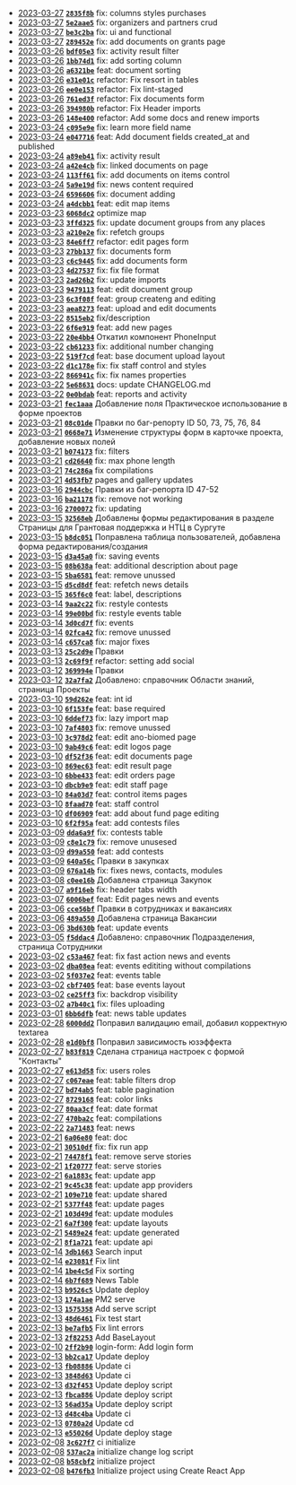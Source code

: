  - <ins>2023-03-27</ins> **[`2835f8b`](https://gitlab.dev.echo-company.ru/developers/echo-front-v3/-/commit/2835f8bff9c44111c6207a2f893c7475222f0107)** fix: columns styles purchases
 - <ins>2023-03-27</ins> **[`5e2aae5`](https://gitlab.dev.echo-company.ru/developers/echo-front-v3/-/commit/5e2aae51a5dbf40d34ecc3bdae2c52b708c6ab98)** fix: organizers and partners crud
 - <ins>2023-03-27</ins> **[`be3c2ba`](https://gitlab.dev.echo-company.ru/developers/echo-front-v3/-/commit/be3c2ba15dd92229dcbac0791197fc0c66ff136e)** fix: ui and functional
 - <ins>2023-03-27</ins> **[`289452e`](https://gitlab.dev.echo-company.ru/developers/echo-front-v3/-/commit/289452e9f6f279800ccd09c800e43eee04178212)** fix: add documents on grants page
 - <ins>2023-03-26</ins> **[`bdf05e3`](https://gitlab.dev.echo-company.ru/developers/echo-front-v3/-/commit/bdf05e3cdbb7c8895f482b784a7acbfd8f7e308f)** fix: activity result filter
 - <ins>2023-03-26</ins> **[`1bb74d1`](https://gitlab.dev.echo-company.ru/developers/echo-front-v3/-/commit/1bb74d1b87a0c26ecc9d5e4137579f7a453812de)** fix: add sorting column
 - <ins>2023-03-26</ins> **[`a6321be`](https://gitlab.dev.echo-company.ru/developers/echo-front-v3/-/commit/a6321bede42405c9a58f5d594b24caa6f528db28)** feat: document sorting
 - <ins>2023-03-26</ins> **[`e31e01c`](https://gitlab.dev.echo-company.ru/developers/echo-front-v3/-/commit/e31e01c28f87dbdb4d2e56cbb5c3cd452917731a)** refactor: Fix resort in tables
 - <ins>2023-03-26</ins> **[`ee0e153`](https://gitlab.dev.echo-company.ru/developers/echo-front-v3/-/commit/ee0e15366a86f9410f7bdcc14e2b7db7d5cda8e0)** refactor: Fix lint-staged
 - <ins>2023-03-26</ins> **[`761ed3f`](https://gitlab.dev.echo-company.ru/developers/echo-front-v3/-/commit/761ed3f28af1acc0fe8c93e97f16874c51de095a)** refactor: Fix documents form
 - <ins>2023-03-26</ins> **[`394980b`](https://gitlab.dev.echo-company.ru/developers/echo-front-v3/-/commit/394980b33e6309785f230fbf48aea55c4132d4af)** refactor: Fix Header imports
 - <ins>2023-03-26</ins> **[`148e400`](https://gitlab.dev.echo-company.ru/developers/echo-front-v3/-/commit/148e4009a4c6a5a59cfb56e6fe7de8e525fa551b)** refactor: Add some docs and renew imports
 - <ins>2023-03-24</ins> **[`c095e9e`](https://gitlab.dev.echo-company.ru/developers/echo-front-v3/-/commit/c095e9e17914188c9b0be867e2deea05e8d63144)** fix: learn more field name
 - <ins>2023-03-24</ins> **[`e047716`](https://gitlab.dev.echo-company.ru/developers/echo-front-v3/-/commit/e047716ec9a3cf7d70f76ee2710bc4a11fcc4cd6)** feat: Add document fields created_at and published
 - <ins>2023-03-24</ins> **[`a89eb41`](https://gitlab.dev.echo-company.ru/developers/echo-front-v3/-/commit/a89eb41fd8866424190dad4ef0da51a08bf9163f)** fix: activity result
 - <ins>2023-03-24</ins> **[`a42e4cb`](https://gitlab.dev.echo-company.ru/developers/echo-front-v3/-/commit/a42e4cb2e2cf6d3ea2f178e4a60e6cdf49444385)** fix: linked documents on page
 - <ins>2023-03-24</ins> **[`113ff61`](https://gitlab.dev.echo-company.ru/developers/echo-front-v3/-/commit/113ff61a6da73546251a64395947dd848f424192)** fix: add documents on items control
 - <ins>2023-03-24</ins> **[`5a9e19d`](https://gitlab.dev.echo-company.ru/developers/echo-front-v3/-/commit/5a9e19de300b121a7b6181bd437abc2a75cdcf8c)** fix: news content required
 - <ins>2023-03-24</ins> **[`6596606`](https://gitlab.dev.echo-company.ru/developers/echo-front-v3/-/commit/659660635e2fffae8fc2ff3f14cd0cf1799cbeb8)** fix: document adding
 - <ins>2023-03-24</ins> **[`a4dcbb1`](https://gitlab.dev.echo-company.ru/developers/echo-front-v3/-/commit/a4dcbb17e5ede3d72429758bdabf2a6e82baf3dd)** feat: edit map items
 - <ins>2023-03-23</ins> **[`6068dc2`](https://gitlab.dev.echo-company.ru/developers/echo-front-v3/-/commit/6068dc2348862b4c122fcf2a9928ae016c382be9)** optimize map
 - <ins>2023-03-23</ins> **[`3ffd325`](https://gitlab.dev.echo-company.ru/developers/echo-front-v3/-/commit/3ffd325b133a12f109cfb499558e8c600143028a)** fix: update document groups from any places
 - <ins>2023-03-23</ins> **[`a210e2e`](https://gitlab.dev.echo-company.ru/developers/echo-front-v3/-/commit/a210e2e47a999910aacb0fde551b119f002460b0)** fix: refetch groups
 - <ins>2023-03-23</ins> **[`84e6ff7`](https://gitlab.dev.echo-company.ru/developers/echo-front-v3/-/commit/84e6ff7fb6dfda371ee0139f4013c631c7d19dac)** refactor: edit pages form
 - <ins>2023-03-23</ins> **[`27bb137`](https://gitlab.dev.echo-company.ru/developers/echo-front-v3/-/commit/27bb1373c6e6339e9622db6a4df87d94a6ee36e1)** fix: documents form
 - <ins>2023-03-23</ins> **[`c6c9445`](https://gitlab.dev.echo-company.ru/developers/echo-front-v3/-/commit/c6c9445ff9422b19963125e5ed6eefca2e1e3af8)** fix: add documents form
 - <ins>2023-03-23</ins> **[`4d27537`](https://gitlab.dev.echo-company.ru/developers/echo-front-v3/-/commit/4d27537a1d231120b642d0bdbc3d783e8d436970)** fix: fix file format
 - <ins>2023-03-23</ins> **[`2ad26b2`](https://gitlab.dev.echo-company.ru/developers/echo-front-v3/-/commit/2ad26b2495fbd8678017905a359ce7321d99763b)** fix: update imports
 - <ins>2023-03-23</ins> **[`9479113`](https://gitlab.dev.echo-company.ru/developers/echo-front-v3/-/commit/94791136b7a571e472e00b4373d66067e731467c)** feat: edit document group
 - <ins>2023-03-23</ins> **[`6c3f08f`](https://gitlab.dev.echo-company.ru/developers/echo-front-v3/-/commit/6c3f08f56695e93764366d42fc353fc6cd17a548)** feat: group createng and editing
 - <ins>2023-03-23</ins> **[`aea8273`](https://gitlab.dev.echo-company.ru/developers/echo-front-v3/-/commit/aea8273452cef8d7cbf25f8fd96e340d3396c3cd)** feat: upload and edit documents
 - <ins>2023-03-22</ins> **[`8515eb2`](https://gitlab.dev.echo-company.ru/developers/echo-front-v3/-/commit/8515eb26be3fad0c87862bd09a2448d62a9a9ec5)** fix/description
 - <ins>2023-03-22</ins> **[`6f6e919`](https://gitlab.dev.echo-company.ru/developers/echo-front-v3/-/commit/6f6e9190303db4717708c9443a9f2214a0cdf24d)** feat: add new pages
 - <ins>2023-03-22</ins> **[`20e4bb4`](https://gitlab.dev.echo-company.ru/developers/echo-front-v3/-/commit/20e4bb454bb5d95a29b963a1620c7a2e7cad45ae)** Откатил компонент PhoneInput
 - <ins>2023-03-22</ins> **[`cb61233`](https://gitlab.dev.echo-company.ru/developers/echo-front-v3/-/commit/cb6123341f129d2feb513aa139a9c6520a891a2e)** fix: additional number changing
 - <ins>2023-03-22</ins> **[`519f7cd`](https://gitlab.dev.echo-company.ru/developers/echo-front-v3/-/commit/519f7cdf78b0bfb3b5ed9dfd150fb45a22c307f6)** feat: base document upload layout
 - <ins>2023-03-22</ins> **[`d1c178e`](https://gitlab.dev.echo-company.ru/developers/echo-front-v3/-/commit/d1c178eaf3d17291175f43a7c92b6c7a9e61b65c)** fix: fix staff control and styles
 - <ins>2023-03-22</ins> **[`866941c`](https://gitlab.dev.echo-company.ru/developers/echo-front-v3/-/commit/866941c0f694cbca36c7b685f3ec455b81391cb0)** fix: fix names properties
 - <ins>2023-03-22</ins> **[`5e68631`](https://gitlab.dev.echo-company.ru/developers/echo-front-v3/-/commit/5e68631ccdef7f4d2a3b37e77ad7c306e4789834)** docs: update CHANGELOG.md
 - <ins>2023-03-22</ins> **[`0e0bdab`](https://gitlab.dev.echo-company.ru/developers/echo-front-v3/-/commit/0e0bdab75a287e598383b0124c47397fdff1eb70)** feat: reports and activity
 - <ins>2023-03-21</ins> **[`fec1aaa`](https://gitlab.dev.echo-company.ru/developers/echo-front-v3/-/commit/fec1aaa0076f1e41182f017c0badeaa0afc2c85a)** Добавление поля Практическое использование в форме проектов
 - <ins>2023-03-21</ins> **[`08c01de`](https://gitlab.dev.echo-company.ru/developers/echo-front-v3/-/commit/08c01de4042df5317c91b5759127d8906494ff90)** Правки по баг-репорту ID 50, 73, 75, 76, 84
 - <ins>2023-03-21</ins> **[`0668e71`](https://gitlab.dev.echo-company.ru/developers/echo-front-v3/-/commit/0668e71b6a3bf6d5dc6168bbe58b03939057894e)** Изменение структуры форм в карточке проекта, добавление новых полей
 - <ins>2023-03-21</ins> **[`b074173`](https://gitlab.dev.echo-company.ru/developers/echo-front-v3/-/commit/b074173447406a85b971a2780ccfdeb03b1e146f)** fix: filters
 - <ins>2023-03-21</ins> **[`cd26640`](https://gitlab.dev.echo-company.ru/developers/echo-front-v3/-/commit/cd26640b5c0707ac50eee6c2cf659298ec8e37ea)** fix: max phone length
 - <ins>2023-03-21</ins> **[`74c286a`](https://gitlab.dev.echo-company.ru/developers/echo-front-v3/-/commit/74c286a2fdd643ed05d4c2342311f5b430903d62)** fix compilations
 - <ins>2023-03-21</ins> **[`4d53fb7`](https://gitlab.dev.echo-company.ru/developers/echo-front-v3/-/commit/4d53fb74516d1f944508afb753fce0264357ad39)** pages and gallery updates
 - <ins>2023-03-16</ins> **[`2944cbc`](https://gitlab.dev.echo-company.ru/developers/echo-front-v3/-/commit/2944cbc44a8b066ea57db62e189c9ea4e18ee1f3)** Правки из баг-репорта ID 47-52
 - <ins>2023-03-16</ins> **[`ba21178`](https://gitlab.dev.echo-company.ru/developers/echo-front-v3/-/commit/ba21178550ac8107bc380118b1d479df34ca7d64)** fix: remove not working
 - <ins>2023-03-16</ins> **[`2700072`](https://gitlab.dev.echo-company.ru/developers/echo-front-v3/-/commit/27000724edbc4e1232add47296ced4e9d013a3f8)** fix: updating
 - <ins>2023-03-15</ins> **[`32568eb`](https://gitlab.dev.echo-company.ru/developers/echo-front-v3/-/commit/32568eb9fe7dd41c5f93bff8c250acb53a8ef1f3)** Добавлены формы редактирования в разделе Страницы для Грантовая поддержка и НТЦ в Сургуте
 - <ins>2023-03-15</ins> **[`b8dc051`](https://gitlab.dev.echo-company.ru/developers/echo-front-v3/-/commit/b8dc051c1d97c96b580e96128fdf062723e5b418)** Поправлена таблица пользователей, добавлена форма редактирования/создания
 - <ins>2023-03-15</ins> **[`d3a45a0`](https://gitlab.dev.echo-company.ru/developers/echo-front-v3/-/commit/d3a45a03b0695c553645f25760e1fb1f7e2431ce)** fix: saving events
 - <ins>2023-03-15</ins> **[`08b638a`](https://gitlab.dev.echo-company.ru/developers/echo-front-v3/-/commit/08b638a8991c77ab53cc8639757e5ce3c10d923d)** feat: additional description about page
 - <ins>2023-03-15</ins> **[`5ba6581`](https://gitlab.dev.echo-company.ru/developers/echo-front-v3/-/commit/5ba65819f6ab034110fc18d36c4635c3b4c89fbb)** feat: remove unussed
 - <ins>2023-03-15</ins> **[`d5cd8df`](https://gitlab.dev.echo-company.ru/developers/echo-front-v3/-/commit/d5cd8df58bba78fb1dc0ead4a9aae4677440bac9)** feat: refetch news details
 - <ins>2023-03-15</ins> **[`365f6c0`](https://gitlab.dev.echo-company.ru/developers/echo-front-v3/-/commit/365f6c08ec8eed38c60227116027062c0940cfe1)** feat: label, descriptions
 - <ins>2023-03-14</ins> **[`9aa2c22`](https://gitlab.dev.echo-company.ru/developers/echo-front-v3/-/commit/9aa2c22a254a006933012a90780e77d62fd398bf)** fix: restyle contests
 - <ins>2023-03-14</ins> **[`99e00bd`](https://gitlab.dev.echo-company.ru/developers/echo-front-v3/-/commit/99e00bdf9ba53691a6c83ddfbd5edb0e95e60889)** fix: restyle events table
 - <ins>2023-03-14</ins> **[`3d0cd7f`](https://gitlab.dev.echo-company.ru/developers/echo-front-v3/-/commit/3d0cd7f16b81ed80750ca2cc95a6343be3c51ea4)** fix: events
 - <ins>2023-03-14</ins> **[`02fca42`](https://gitlab.dev.echo-company.ru/developers/echo-front-v3/-/commit/02fca4209bd6cc2b3483bcf63da88fb99339133a)** fix: remove unussed
 - <ins>2023-03-14</ins> **[`c657ca8`](https://gitlab.dev.echo-company.ru/developers/echo-front-v3/-/commit/c657ca8878e0197884c6455df4e0d3d05cdd6910)** fix: major fixes
 - <ins>2023-03-13</ins> **[`25c2d9e`](https://gitlab.dev.echo-company.ru/developers/echo-front-v3/-/commit/25c2d9e9af06dd0be30dae90cc466e168dbc0c81)** Правки
 - <ins>2023-03-13</ins> **[`2c69f9f`](https://gitlab.dev.echo-company.ru/developers/echo-front-v3/-/commit/2c69f9fd8226f3884c3187ae66781d1f63c12274)** refactor: setting add social
 - <ins>2023-03-12</ins> **[`369994e`](https://gitlab.dev.echo-company.ru/developers/echo-front-v3/-/commit/369994ea50894d21080304e3da3f9b0d11a3f358)** Правки
 - <ins>2023-03-12</ins> **[`32a7fa2`](https://gitlab.dev.echo-company.ru/developers/echo-front-v3/-/commit/32a7fa2fa64afd9b32a9f3e13bf506a34beb3828)** Добавлено: справочник Области знаний, страница Проекты
 - <ins>2023-03-10</ins> **[`59d262e`](https://gitlab.dev.echo-company.ru/developers/echo-front-v3/-/commit/59d262edd7de5d127416da53fd46843ab795e5d5)** feat: int id
 - <ins>2023-03-10</ins> **[`6f153fe`](https://gitlab.dev.echo-company.ru/developers/echo-front-v3/-/commit/6f153fe52a4babc81090a896be954d5dc931bd2e)** feat: base required
 - <ins>2023-03-10</ins> **[`6ddef73`](https://gitlab.dev.echo-company.ru/developers/echo-front-v3/-/commit/6ddef73ddac0f2e9160d465179beef60388ccf52)** fix: lazy import map
 - <ins>2023-03-10</ins> **[`7af4803`](https://gitlab.dev.echo-company.ru/developers/echo-front-v3/-/commit/7af4803703c1cfaf1d490326e03355e874838f72)** fix: remove unussed
 - <ins>2023-03-10</ins> **[`3c978d2`](https://gitlab.dev.echo-company.ru/developers/echo-front-v3/-/commit/3c978d2423cb22ee1f291514e59d1f9b498133c2)** feat: edit ano-biomed page
 - <ins>2023-03-10</ins> **[`9ab49c6`](https://gitlab.dev.echo-company.ru/developers/echo-front-v3/-/commit/9ab49c68a5ea92b60b3f2963693be1f90f514cdf)** feat: edit logos page
 - <ins>2023-03-10</ins> **[`df52f36`](https://gitlab.dev.echo-company.ru/developers/echo-front-v3/-/commit/df52f36c5c2cc7c88f977524659196ed3a983329)** feat: edit documents page
 - <ins>2023-03-10</ins> **[`869ec63`](https://gitlab.dev.echo-company.ru/developers/echo-front-v3/-/commit/869ec6374ba871596913f1b130eca63ebb2b47e7)** feat: edit result page
 - <ins>2023-03-10</ins> **[`6bbe433`](https://gitlab.dev.echo-company.ru/developers/echo-front-v3/-/commit/6bbe433225a2d2ec4b8f12f4bd9135bec0dbbc16)** feat: edit orders page
 - <ins>2023-03-10</ins> **[`dbcb9e9`](https://gitlab.dev.echo-company.ru/developers/echo-front-v3/-/commit/dbcb9e98b04833546b3d95357e472a85a58f553e)** feat: edit staff page
 - <ins>2023-03-10</ins> **[`84a03d7`](https://gitlab.dev.echo-company.ru/developers/echo-front-v3/-/commit/84a03d7306ea881d987463cba81f2da5f7b32ac3)** feat: control items pages
 - <ins>2023-03-10</ins> **[`8faad70`](https://gitlab.dev.echo-company.ru/developers/echo-front-v3/-/commit/8faad7072d3a052656756e3ec136fbf19e0856d0)** feat: staff control
 - <ins>2023-03-10</ins> **[`df06909`](https://gitlab.dev.echo-company.ru/developers/echo-front-v3/-/commit/df06909a8b86f077143c26b2cccff7f210798717)** feat: add about fund page editing
 - <ins>2023-03-10</ins> **[`6f2f95a`](https://gitlab.dev.echo-company.ru/developers/echo-front-v3/-/commit/6f2f95a24f1d9e57faacb002346438c7cfcc68d6)** feat: add contests files
 - <ins>2023-03-09</ins> **[`dda6a9f`](https://gitlab.dev.echo-company.ru/developers/echo-front-v3/-/commit/dda6a9f8fc58e90e215764581f7f4040af2fb0f7)** fix: contests table
 - <ins>2023-03-09</ins> **[`c8e1c79`](https://gitlab.dev.echo-company.ru/developers/echo-front-v3/-/commit/c8e1c7927474a3cd8c3aced1a61c75f48e2653c1)** fix: remove unusesed
 - <ins>2023-03-09</ins> **[`d99a550`](https://gitlab.dev.echo-company.ru/developers/echo-front-v3/-/commit/d99a550264b899b7322ce8f8ae2933e6e82bc200)** feat: add contests
 - <ins>2023-03-09</ins> **[`640a56c`](https://gitlab.dev.echo-company.ru/developers/echo-front-v3/-/commit/640a56cfef2821673d420d351b6c977a017d69e3)** Правки в закупках
 - <ins>2023-03-09</ins> **[`676a14b`](https://gitlab.dev.echo-company.ru/developers/echo-front-v3/-/commit/676a14bb3fd72b9b802e9b8540a831b0ee30d4d2)** fix: fixes news, contacts, modules
 - <ins>2023-03-08</ins> **[`c0ee16b`](https://gitlab.dev.echo-company.ru/developers/echo-front-v3/-/commit/c0ee16bc4c33103ef6e829fd8bcc21df4b2532e1)** Добавлена страница Закупок
 - <ins>2023-03-07</ins> **[`a9f16eb`](https://gitlab.dev.echo-company.ru/developers/echo-front-v3/-/commit/a9f16ebad5ef543226c94354c8cfe7f05c2140a0)** fix: header tabs width
 - <ins>2023-03-07</ins> **[`6006bef`](https://gitlab.dev.echo-company.ru/developers/echo-front-v3/-/commit/6006bef08836f3da80900bd796cacde93963e23e)** feat: Edit pages news and events
 - <ins>2023-03-06</ins> **[`cce56bf`](https://gitlab.dev.echo-company.ru/developers/echo-front-v3/-/commit/cce56bf569401245f06d6e8a5043f04ef0084b83)** Правки в сотрудниках и вакансиях
 - <ins>2023-03-06</ins> **[`489a550`](https://gitlab.dev.echo-company.ru/developers/echo-front-v3/-/commit/489a550feec7a674d74f707e0a53fa4a52adbadf)** Добавлена страница Вакансии
 - <ins>2023-03-06</ins> **[`3bd630b`](https://gitlab.dev.echo-company.ru/developers/echo-front-v3/-/commit/3bd630bf9ff75fed26e271436d01e1bd5d62f15e)** feat: update events
 - <ins>2023-03-05</ins> **[`f5ddac4`](https://gitlab.dev.echo-company.ru/developers/echo-front-v3/-/commit/f5ddac468854637c067eba5fd2b269ebdc782bc1)** Добавлено: справочник Подразделения, страница Сотрудники
 - <ins>2023-03-02</ins> **[`c53a467`](https://gitlab.dev.echo-company.ru/developers/echo-front-v3/-/commit/c53a467b42f52903c4a6daaff65f953e5620dcc8)** feat: fix fast action news and events
 - <ins>2023-03-02</ins> **[`dba08ea`](https://gitlab.dev.echo-company.ru/developers/echo-front-v3/-/commit/dba08eae59ff2f69184e9d065a468c88aa3933b0)** feat: events edititing without compilations
 - <ins>2023-03-02</ins> **[`5f037e2`](https://gitlab.dev.echo-company.ru/developers/echo-front-v3/-/commit/5f037e2d72030b114515b23ef499999bb1ec8fce)** feat: events table
 - <ins>2023-03-02</ins> **[`cbf7405`](https://gitlab.dev.echo-company.ru/developers/echo-front-v3/-/commit/cbf740524ec6c348d7cbe575f173d73d66d78877)** feat: base events layout
 - <ins>2023-03-02</ins> **[`ce25ff3`](https://gitlab.dev.echo-company.ru/developers/echo-front-v3/-/commit/ce25ff39458eb7e7324cdb76d398e397e09b6625)** fix: backdrop visibility
 - <ins>2023-03-02</ins> **[`a7b40c1`](https://gitlab.dev.echo-company.ru/developers/echo-front-v3/-/commit/a7b40c1b03cd436a8568b3df02e62dc181004654)** fix: files uploading
 - <ins>2023-03-01</ins> **[`6bb6dfb`](https://gitlab.dev.echo-company.ru/developers/echo-front-v3/-/commit/6bb6dfb67a7ebbc8c32cd1ea7811362a8b6285a5)** feat: news table updates
 - <ins>2023-02-28</ins> **[`6000dd2`](https://gitlab.dev.echo-company.ru/developers/echo-front-v3/-/commit/6000dd237d4125466623439f3cabe677d8a16e4d)** Поправил валидацию email, добавил корректную textarea
 - <ins>2023-02-28</ins> **[`e1d0bf8`](https://gitlab.dev.echo-company.ru/developers/echo-front-v3/-/commit/e1d0bf89c2b38683045da93001eefc3c0a793f71)** Поправил зависимость юзэффекта
 - <ins>2023-02-27</ins> **[`b83f819`](https://gitlab.dev.echo-company.ru/developers/echo-front-v3/-/commit/b83f8195a9d5ee4b11fc7fda5cf23911c80328ab)** Сделана страница настроек с формой "Контакты"
 - <ins>2023-02-27</ins> **[`e613d58`](https://gitlab.dev.echo-company.ru/developers/echo-front-v3/-/commit/e613d58cf6c6ad317689029f273d959c935c27e2)** fix: users roles
 - <ins>2023-02-27</ins> **[`c067eae`](https://gitlab.dev.echo-company.ru/developers/echo-front-v3/-/commit/c067eaeeeb26f8dfbf7dc8e0a0864a31a4d23438)** feat: table filters drop
 - <ins>2023-02-27</ins> **[`bd74ab5`](https://gitlab.dev.echo-company.ru/developers/echo-front-v3/-/commit/bd74ab5030c7c11411c1f55be48c85dc7e9d23e7)** feat: table pagination
 - <ins>2023-02-27</ins> **[`8729168`](https://gitlab.dev.echo-company.ru/developers/echo-front-v3/-/commit/8729168ed7e981368973b0be303a9c49c45e2b76)** feat: color links
 - <ins>2023-02-27</ins> **[`80aa3cf`](https://gitlab.dev.echo-company.ru/developers/echo-front-v3/-/commit/80aa3cf2f279bc3f838c5985d31624716dbdcac9)** feat: date format
 - <ins>2023-02-27</ins> **[`470ba2c`](https://gitlab.dev.echo-company.ru/developers/echo-front-v3/-/commit/470ba2ccf1d17354ef6838bee962077475be7954)** feat: compilations
 - <ins>2023-02-22</ins> **[`2a71483`](https://gitlab.dev.echo-company.ru/developers/echo-front-v3/-/commit/2a714833c0388d4418b6a1114b2733f0c142424a)** feat: news
 - <ins>2023-02-21</ins> **[`6a06e80`](https://gitlab.dev.echo-company.ru/developers/echo-front-v3/-/commit/6a06e801c69cd574c52133c54d5adca50462367a)** feat: doc
 - <ins>2023-02-21</ins> **[`30510df`](https://gitlab.dev.echo-company.ru/developers/echo-front-v3/-/commit/30510dfc194deea374c296ac595fe54349c97ea2)** fix: fix run app
 - <ins>2023-02-21</ins> **[`74478f1`](https://gitlab.dev.echo-company.ru/developers/echo-front-v3/-/commit/74478f18771d6f46e577256b312140444ef80361)** feat: remove serve stories
 - <ins>2023-02-21</ins> **[`1f20777`](https://gitlab.dev.echo-company.ru/developers/echo-front-v3/-/commit/1f2077746b6d25cf9cc05c1c12e785c15b6deb82)** feat: serve stories
 - <ins>2023-02-21</ins> **[`6a1883c`](https://gitlab.dev.echo-company.ru/developers/echo-front-v3/-/commit/6a1883c72011ceed8de17ebdcbb3d1550d326abe)** feat: update app
 - <ins>2023-02-21</ins> **[`9c45c38`](https://gitlab.dev.echo-company.ru/developers/echo-front-v3/-/commit/9c45c38c83761fd19cdbcf36cb4a9cee54cd74bb)** feat: update app providers
 - <ins>2023-02-21</ins> **[`109e710`](https://gitlab.dev.echo-company.ru/developers/echo-front-v3/-/commit/109e71042201b5e2ffba6ef7cdd11ad48ca2e190)** feat: update shared
 - <ins>2023-02-21</ins> **[`5377f48`](https://gitlab.dev.echo-company.ru/developers/echo-front-v3/-/commit/5377f48156f4e4780c86e21454f4e7fe794d1de2)** feat: update pages
 - <ins>2023-02-21</ins> **[`103d49d`](https://gitlab.dev.echo-company.ru/developers/echo-front-v3/-/commit/103d49d1c9624238824703df6f128b9eba712881)** feat: update modules
 - <ins>2023-02-21</ins> **[`6a7f300`](https://gitlab.dev.echo-company.ru/developers/echo-front-v3/-/commit/6a7f300d174d3648d46d87aa685e277dc3fa1cf8)** feat: update layouts
 - <ins>2023-02-21</ins> **[`5489e24`](https://gitlab.dev.echo-company.ru/developers/echo-front-v3/-/commit/5489e2457e85a0275487b9238309c61c691bcf07)** feat: update generated
 - <ins>2023-02-21</ins> **[`8f1a721`](https://gitlab.dev.echo-company.ru/developers/echo-front-v3/-/commit/8f1a721d8ad5cf60f6ace59609fef5be7ab588ae)** feat: update api
 - <ins>2023-02-14</ins> **[`3db1663`](https://gitlab.dev.echo-company.ru/developers/echo-front-v3/-/commit/3db1663ec54ddd0ac97ac4a7da263dee056809ac)** Search input
 - <ins>2023-02-14</ins> **[`e23081f`](https://gitlab.dev.echo-company.ru/developers/echo-front-v3/-/commit/e23081f8e2e182cc99040306c6b21e66c7448d5c)** Fix lint
 - <ins>2023-02-14</ins> **[`1be4c5d`](https://gitlab.dev.echo-company.ru/developers/echo-front-v3/-/commit/1be4c5d430210334458e994047ca2e1ff05a96f1)** Fix sorting
 - <ins>2023-02-14</ins> **[`6b7f689`](https://gitlab.dev.echo-company.ru/developers/echo-front-v3/-/commit/6b7f689c5f30b847c0fbea75cf89861069656e06)** News Table
 - <ins>2023-02-13</ins> **[`b9526c5`](https://gitlab.dev.echo-company.ru/developers/echo-front-v3/-/commit/b9526c5026c13afbed6944eba486a50cc3769b90)** Update deploy
 - <ins>2023-02-13</ins> **[`174a1ae`](https://gitlab.dev.echo-company.ru/developers/echo-front-v3/-/commit/174a1ae361b76b16dbc7104e9aaba74153cedee3)** PM2 serve
 - <ins>2023-02-13</ins> **[`1575358`](https://gitlab.dev.echo-company.ru/developers/echo-front-v3/-/commit/1575358dea040c06ad35075101183321d2aee5cb)** Add serve script
 - <ins>2023-02-13</ins> **[`48d6461`](https://gitlab.dev.echo-company.ru/developers/echo-front-v3/-/commit/48d646139c0ce55aa1e7f4cccf1839567eef1670)** Fix test start
 - <ins>2023-02-13</ins> **[`be7afb5`](https://gitlab.dev.echo-company.ru/developers/echo-front-v3/-/commit/be7afb502d74be8a1dfbf47fdddf3a5bd5bba90d)** Fix lint errors
 - <ins>2023-02-13</ins> **[`2f82253`](https://gitlab.dev.echo-company.ru/developers/echo-front-v3/-/commit/2f8225300a6e15ddc5bbcc45efaf50b8be5c80dd)** Add BaseLayout
 - <ins>2023-02-10</ins> **[`2ff2b90`](https://gitlab.dev.echo-company.ru/developers/echo-front-v3/-/commit/2ff2b90fba6555a2fcc3c6a53fa06e28b203ffdc)** login-form: Add login form
 - <ins>2023-02-13</ins> **[`bb2ca17`](https://gitlab.dev.echo-company.ru/developers/echo-front-v3/-/commit/bb2ca171459cd96b9a7b2b5ed72e3957fe17a272)** Update deploy
 - <ins>2023-02-13</ins> **[`fb08886`](https://gitlab.dev.echo-company.ru/developers/echo-front-v3/-/commit/fb0888656db57554eb2b636be8efc1df98694795)** Update ci
 - <ins>2023-02-13</ins> **[`3848d63`](https://gitlab.dev.echo-company.ru/developers/echo-front-v3/-/commit/3848d63715b0bee3a9172f9d9cb1060a6af866d5)** Update ci
 - <ins>2023-02-13</ins> **[`d32f453`](https://gitlab.dev.echo-company.ru/developers/echo-front-v3/-/commit/d32f45362ebd481b591ed851cd802919e1a00b43)** Update deploy script
 - <ins>2023-02-13</ins> **[`fbca886`](https://gitlab.dev.echo-company.ru/developers/echo-front-v3/-/commit/fbca886dbc7795a9db8d9d04f39b496068f34428)** Update deploy script
 - <ins>2023-02-13</ins> **[`56ad35a`](https://gitlab.dev.echo-company.ru/developers/echo-front-v3/-/commit/56ad35ab8d61bce85ce81a33296bb8402e76e0c0)** Update deploy script
 - <ins>2023-02-13</ins> **[`d48c4ba`](https://gitlab.dev.echo-company.ru/developers/echo-front-v3/-/commit/d48c4baf7c925a9316d878e9e6a077c9bbf736e4)** Update ci
 - <ins>2023-02-13</ins> **[`0780a2d`](https://gitlab.dev.echo-company.ru/developers/echo-front-v3/-/commit/0780a2df7733e7c99d14cf92cd899d5bac65648d)** Update cd
 - <ins>2023-02-13</ins> **[`e55026d`](https://gitlab.dev.echo-company.ru/developers/echo-front-v3/-/commit/e55026d1effa93a4e8cbe20bc2f10a38577eff21)** Update deploy stage
 - <ins>2023-02-08</ins> **[`3c627f7`](https://gitlab.dev.echo-company.ru/developers/echo-front-v3/-/commit/3c627f73116a4424b19fd071e5913dfe1744effd)** ci initialize
 - <ins>2023-02-08</ins> **[`537ac2a`](https://gitlab.dev.echo-company.ru/developers/echo-front-v3/-/commit/537ac2af90572bf0103523ffa55a3e0c61c5fcca)** initialize change log script
 - <ins>2023-02-08</ins> **[`b58cbf2`](https://gitlab.dev.echo-company.ru/developers/echo-front-v3/-/commit/b58cbf22b5eb5b9620d59142ddd4c4991aceae83)** initialize project
 - <ins>2023-02-08</ins> **[`b476fb3`](https://gitlab.dev.echo-company.ru/developers/echo-front-v3/-/commit/b476fb3e60858e98d33f75c16a19d23d92d3b26a)** Initialize project using Create React App
